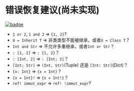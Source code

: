 # 错误恢复建议(尚未实现)

[![badge](https://img.shields.io/endpoint.svg?url=https%3A%2F%2Fgezf7g7pd5.execute-api.ap-northeast-1.amazonaws.com%2Fdefault%2Fsource_up_to_date%3Fowner%3Derg-lang%26repos%3Derg%26ref%3Dmain%26path%3Ddoc/EN/compiler/TODO_recov_suggest.md%26commit_hash%3Dd15cbbf7b33df0f78a575cff9679d84c36ea3ab1)](https://gezf7g7pd5.execute-api.ap-northeast-1.amazonaws.com/default/source_up_to_date?owner=erg-lang&repos=erg&ref=main&path=doc/EN/compiler/TODO_recov_suggest.md&commit_hash=d15cbbf7b33df0f78a575cff9679d84c36ea3ab1)

*  `1 or 2`, `1 and 2` => `{1, 2}`?
* `U = Inherit T` => 非类类型不能被继承，或者`U = Class T`？
* `Int and Str` => 不允许多重继承，或者`Int or Str`？
* `: [1, 2]` => `: {1, 2}`？
* `: [Int, 2]` => `: [Int; 2]`？
* `[Int; Str]` => `(Int, Str)`(Tuple) 还是 `[Int: Str]`(Dict)？
* `{x: Int}` => `{x = Int}`？
* `{x = Int}!` => `{x = Int!}`？
* `ref! immut_expr` => `ref! !immut_expr`?